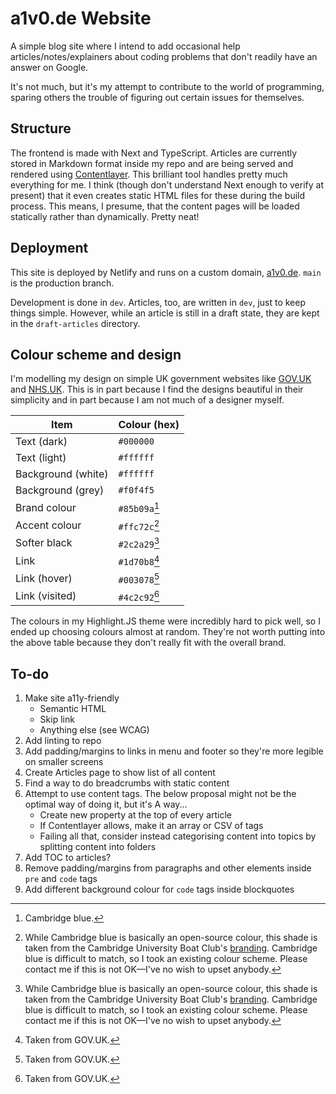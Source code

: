 # a1v0.de Website

A simple blog site where I intend to add occasional help articles/notes/explainers about coding problems that don't readily have an answer on Google.

It's not much, but it's my attempt to contribute to the world of programming, sparing others the trouble of figuring out certain issues for themselves.

## Structure

The frontend is made with Next and TypeScript. Articles are currently stored in Markdown format inside my repo and are being served and rendered using [Contentlayer](https://contentlayer.dev/). This brilliant tool handles pretty much everything for me. I think (though don't understand Next enough to verify at present) that it even creates static HTML files for these during the build process. This means, I presume, that the content pages will be loaded statically rather than dynamically. Pretty neat!

## Deployment

This site is deployed by Netlify and runs on a custom domain, [a1v0.de](https://a1v0.de). `main` is the production branch.

Development is done in `dev`. Articles, too, are written in `dev`, just to keep things simple. However, while an article is still in a draft state, they are kept in the `draft-articles` directory.

## Colour scheme and design

I'm modelling my design on simple UK government websites like [GOV.UK](https://www.gov.uk/) and [NHS.UK](https://www.nhs.uk/). This is in part because I find the designs beautiful in their simplicity and in part because I am not much of a designer myself.

| **Item**           | **Colour (hex)** |
| ------------------ | ---------------- |
| Text (dark)        | `#000000`        |
| Text (light)       | `#ffffff`        |
| Background (white) | `#ffffff`        |
| Background (grey)  | `#f0f4f5`        |
| Brand colour       | `#85b09a`[^1]    |
| Accent colour      | `#ffc72c`[^2]    |
| Softer black       | `#2c2a29`[^2]    |
| Link               | `#1d70b8`[^3]    |
| Link (hover)       | `#003078`[^3]    |
| Link (visited)     | `#4c2c92`[^3]    |

The colours in my Highlight.JS theme were incredibly hard to pick well, so I ended up choosing colours almost at random. They're not worth putting into the above table because they don't really fit with the overall brand.

[^1]: Cambridge blue.
[^2]: While Cambridge blue is basically an open-source colour, this shade is taken from the Cambridge University Boat Club's [branding](https://cubc.org.uk/app/uploads/2020/08/CUBC-Brand-Guidelines.pdf). Cambridge blue is difficult to match, so I took an existing colour scheme. Please contact me if this is not OK&mdash;I've no wish to upset anybody.
[^3]: Taken from GOV.UK.

## To-do

1. Make site a11y-friendly
    - Semantic HTML
    - Skip link
    - Anything else (see WCAG)
2. Add linting to repo
3. Add padding/margins to links in menu and footer so they're more legible on smaller screens
4. Create Articles page to show list of all content
5. Find a way to do breadcrumbs with static content
6. Attempt to use content tags. The below proposal might not be the optimal way of doing it, but it's A way...
    - Create new property at the top of every article
    - If Contentlayer allows, make it an array or CSV of tags
    - Failing all that, consider instead categorising content into topics by splitting content into folders
7. Add TOC to articles?
8. Remove padding/margins from paragraphs and other elements inside `pre` and `code` tags
9. Add different background colour for `code` tags inside blockquotes
